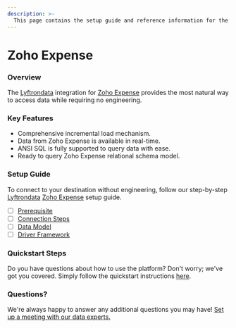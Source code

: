 ```yaml
---
description: >-
  This page contains the setup guide and reference information for the Zoho Expense source connector.
---
```


# Zoho Expense

### Overview

The [Lyftrondata](https://www.lyftrondata.com/) integration for [Zoho Expense](https://www.lyftrondata.com/integration/sales-analytics/zoho-expense/) provides the most natural way to access data while requiring no engineering.

### Key Features

* Comprehensive incremental load mechanism.
* Data from Zoho Expense is available in real-time.&#x20;
* ANSI SQL is fully supported to query data with ease.
* Ready to query Zoho Expense relational schema model.

### Setup Guide

To connect to your destination without engineering, follow our step-by-step [Lyftrondata](https://www.lyftrondata.com/)  [Zoho Expense](https://www.lyftrondata.com/integration/sales-analytics/zoho-expense/) setup guide.

* [ ] [Prerequisite](prerequisite.md)
* [ ] [Connection Steps](connection-steps.md)
* [ ] [Data Model](data-model/erd.md)
* [ ] [Driver Framework](driver-framework/)

### Quickstart Steps

Do you have questions about how to use the platform? Don't worry; we've got you covered. Simply follow the quickstart instructions [here](../README.md).

### Questions? <a href="#questions" id="questions"></a>

We're always happy to answer any additional questions you may have! [Set up a meeting with our data experts.](https://www.lyftrondata.com/book-a-meeting/)

